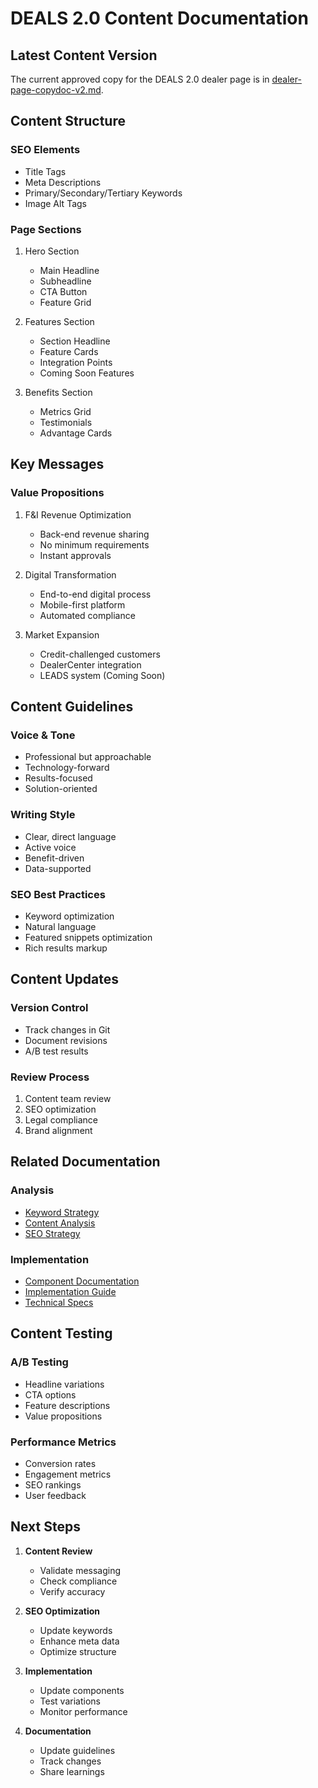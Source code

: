 # DEALS 2.0 Content Documentation

## Latest Content Version
The current approved copy for the DEALS 2.0 dealer page is in [dealer-page-copydoc-v2.md](./dealer-page-copydoc-v2.md).

## Content Structure

### SEO Elements
- Title Tags
- Meta Descriptions
- Primary/Secondary/Tertiary Keywords
- Image Alt Tags

### Page Sections
1. Hero Section
   - Main Headline
   - Subheadline
   - CTA Button
   - Feature Grid

2. Features Section
   - Section Headline
   - Feature Cards
   - Integration Points
   - Coming Soon Features

3. Benefits Section
   - Metrics Grid
   - Testimonials
   - Advantage Cards

## Key Messages

### Value Propositions
1. F&I Revenue Optimization
   - Back-end revenue sharing
   - No minimum requirements
   - Instant approvals

2. Digital Transformation
   - End-to-end digital process
   - Mobile-first platform
   - Automated compliance

3. Market Expansion
   - Credit-challenged customers
   - DealerCenter integration
   - LEADS system (Coming Soon)

## Content Guidelines

### Voice & Tone
- Professional but approachable
- Technology-forward
- Results-focused
- Solution-oriented

### Writing Style
- Clear, direct language
- Active voice
- Benefit-driven
- Data-supported

### SEO Best Practices
- Keyword optimization
- Natural language
- Featured snippets optimization
- Rich results markup

## Content Updates

### Version Control
- Track changes in Git
- Document revisions
- A/B test results

### Review Process
1. Content team review
2. SEO optimization
3. Legal compliance
4. Brand alignment

## Related Documentation

### Analysis
- [Keyword Strategy](../analysis/keyword_strategy_deals2.md)
- [Content Analysis](../analysis/dealers_page_content_final.md)
- [SEO Strategy](../analysis/seo_strategy_planning.md)

### Implementation
- [Component Documentation](../components/README.md)
- [Implementation Guide](../implementation/README.md)
- [Technical Specs](../implementation/README.md)

## Content Testing

### A/B Testing
- Headline variations
- CTA options
- Feature descriptions
- Value propositions

### Performance Metrics
- Conversion rates
- Engagement metrics
- SEO rankings
- User feedback

## Next Steps

1. **Content Review**
   - Validate messaging
   - Check compliance
   - Verify accuracy

2. **SEO Optimization**
   - Update keywords
   - Enhance meta data
   - Optimize structure

3. **Implementation**
   - Update components
   - Test variations
   - Monitor performance

4. **Documentation**
   - Update guidelines
   - Track changes
   - Share learnings

